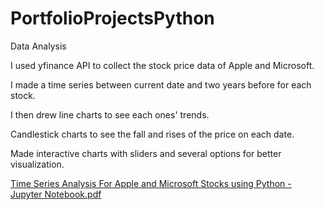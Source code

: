 # PortfolioProjectsPython
Data Analysis

I used yfinance API to collect the stock price data of Apple and Microsoft.

I made a time series between current date and two years before for each stock.

I then drew line charts to see each ones' trends.

Candlestick charts to see the fall and rises of the price on each date.

Made interactive charts with sliders and several options for better visualization.


[Time Series Analysis For Apple and Microsoft Stocks using Python - Jupyter Notebook.pdf](https://github.com/MarjanBaghdadi/PortfolioProjectsPython/files/9438455/Time.Series.Analysis.For.Apple.and.Microsoft.Stocks.using.Python.-.Jupyter.Notebook.pdf)
